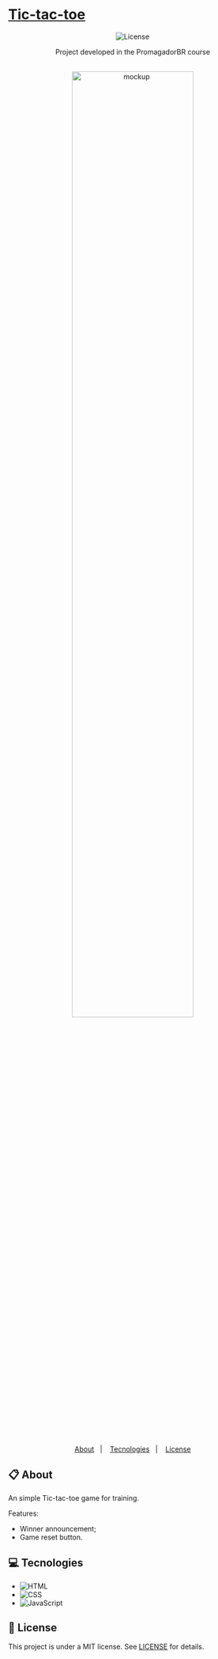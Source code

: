 # <a href="https://github.com/snowymonkey/Tic-tac-toe">Tic-tac-toe</a>

<p align="center">
  <img alt="License" src="https://img.shields.io/badge/license-MIT-FFE162">
</p>

<div align="center">
   Project developed in the PromagadorBR course
</div>
<br>
<p align="center">
  <img alt="mockup" src="https://raw.githubusercontent.com/snowymonkey/bbqmeter/main/assets/site-preview.png" width="70%">
</p>
<br>
<p align="center">
  <a href="#clipboard-about">About</a>&nbsp;&nbsp;&nbsp;|&nbsp;&nbsp;&nbsp;
  <a href="#computer-tecnologies">Tecnologies</a>&nbsp;&nbsp;&nbsp;|&nbsp;&nbsp;&nbsp;
  <a href="#closed_book-license">License</a>
</p>

## :clipboard: About

An simple Tic-tac-toe game for training.

Features:

- Winner announcement;
- Game reset button.

## :computer: Tecnologies

- ![HTML](https://img.shields.io/badge/-HTML-05122A?style=flat&logo=HTML5)&nbsp;
- ![CSS](https://img.shields.io/badge/-CSS-05122A?style=flat&logo=CSS3&logoColor=1572B6)&nbsp;
- ![JavaScript](https://img.shields.io/badge/-JavaScript-05122A?style=flat&logo=javascript)&nbsp;

## :closed_book: License

This project is under a MIT license. See [LICENSE](https://github.com/snowymonkey/bbqmeter/blob/main/LICENSE) for details.
